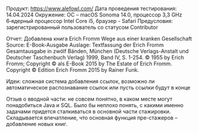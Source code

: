 Продукт: https://www.alefowl.com/
Дата проведения тестирования: 14.04.2024
Окружение: ОС – macOS Sonoma 14.0, процессор 3,3 GHz 6‑ядерный процессор Intel Core i5, браузер - Safari
Предусловия: зарегистрированный пользователь со статусом Contributor


Отчет: 
Добавлена книга
Erich Fromm Wege aus einer kranken Gesellschaft
Source: E-Book-Ausgabe 
Auslage: Textfassung der Erich Fromm Gesamtausgabe in zwölf Bänden, München (Deutsche Verlags-Anstalt und Deutscher Taschenbuch Verlag) 1999, Band IV, S. 1-254. 
© 1955 by Erich Fromm; Copyright © als E-Book 2015 by The Estate of Erich Fromm. Copyright © Edition Erich Fromm 2015 by Rainer Funk. 

Идеи: сложная система добавления ссылок, возможно ли автоматическое распознавание ссылок или пусть ссылки будут в конце

Отзыв о вводной части: не совсем понятно, в каком месте могут понадобиться Java и SQL. Было бы неплохо понять, с какими именно задачами придется сталкиваться в основной части стажировки. Складывается впечатление, что основная функция пре-стажеров – добавление новых книг.
